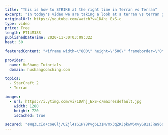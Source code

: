 ```yaml
---
title: "This is how to STRIKE at the right time in Terran vs Terran"
excerpt: "In today's video we are taking a look at a terran vs terran game I played that showcases some patience and how I like to calculate when it's the correct time to attack!  Coaching -------------------------------------------------------------------------- Website: https://www.hushangcoaching.com  Interested"
originalUrl: https://youtube.com/watch?v=1DAhj_ExS-c
type: video
price: Free
length: PT14M38S
publishedDateTime: 2020-11-30T03:09:32Z
heat: 50

featuredContent: "<iframe width=\"800\" height=\"500\" frameborder=\"0\" src=\"https://www.youtube.com/embed/1DAhj_ExS-c\" allow=\"accelerometer; autoplay; encrypted-media; gyroscope; picture-in-picture\" allowfullscreen></iframe>"

provider:
  name: HuShang Tutorials
  domain: hushangcoaching.com

topics:
  - StarCraft 2
  - Terran

images:
  - url: https://i.ytimg.com/vi/1DAhj_ExS-c/maxresdefault.jpg
    width: 1280
    height: 720
    isCached: true

secured: "eWq3LcIo+coeGlj/UZjl4zG1HY8Pvg6L31N/Xx3qZKJpkwW6XvyG81sJRW96OMcOmx+oTKA8/U31wL0yoa2NMZhg/lnNZ5vhyQl7Et/90pvS+CNCUs4vmMzPYMGfFcFd8k9RwCRaHKd40dfoeoFmhZBTMPPqtwztfejwmIDMzpLxtyUITeRBXWkPhm0YkzkHSmHByejNeXIAFTYtv+/KuwySrsYSHwOserghPlvye3RmNb5eGmVAEA6eD9G/Ulp7ZAAaR2VQ4N66LqBOlZ7JPIrYl9eFCPxxjfGJRY+P4cZPZs6riBgsItInJnB/fctmWedcACMW5dKs4E/xWZv5Shgrw8yR35p7KEGb/iqZaot6sD1SCnfQ4lwFPNShj3hxsjwSO0gm9Y8tol67LxrFS/v5FTZ2GomEgKJv++Ot/aE=;WNmcgbeQ73ySxXqedlmFoQ=="
---
```


